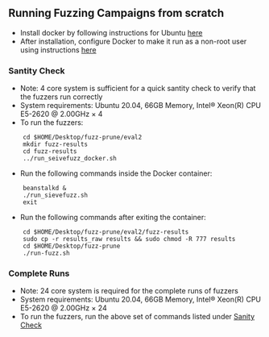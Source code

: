 ## Running Fuzzing Campaigns from scratch

- Install docker by following instructions for Ubuntu [here](https://docs.docker.com/engine/install/ubuntu/)
- After installation, configure Docker to make it run as a non-root user using instructions [here](https://docs.docker.com/engine/install/linux-postinstall/)

### Santity Check

- Note: 4 core system is sufficient for a quick santity check to verify that the fuzzers run correctly
- System requirements: Ubuntu 20.04, 66GB Memory, Intel® Xeon(R) CPU E5-2620 @ 2.00GHz × 4
- To run the fuzzers:

```
    cd $HOME/Desktop/fuzz-prune/eval2
    mkdir fuzz-results
    cd fuzz-results
    ../run_seivefuzz_docker.sh
```

- Run the following commands inside the Docker container:

```
    beanstalkd &
    ./run_sievefuzz.sh
    exit
```

- Run the following commands after exiting the container:

```
    cd $HOME/Desktop/fuzz-prune/eval2/fuzz-results
    sudo cp -r results_raw results && sudo chmod -R 777 results
    cd $HOME/Desktop/fuzz-prune 
    ./run-fuzz.sh
```

### Complete Runs

- Note: 24 core system is required for the complete runs of fuzzers
- System requirements: Ubuntu 20.04, 66GB Memory, Intel® Xeon(R) CPU E5-2620 @ 2.00GHz × 24
- To run the fuzzers, run the above set of commands listed under [Sanity Check](https://github.com/anonymousrdr/topr/tree/main/docs#santity-check)

